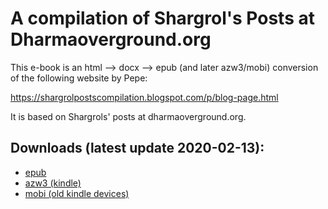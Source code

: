 # A compilation of Shargrol's Posts at Dharmaoverground.org

This e-book is an html --> docx --> epub (and later azw3/mobi) conversion of the following website by Pepe:

https://shargrolpostscompilation.blogspot.com/p/blog-page.html

It is based on Shargrols' posts at dharmaoverground.org.

## Downloads (latest update 2020-02-13):

- [epub](https://github.com/atrahhdis/shargrol/raw/master/ebooks/A%20Compilation%20of%20Shargrol's%20Posts%20at%20Dharmaoverground.org%20-%20Shargrol.epub)
- [azw3 (kindle)](https://github.com/atrahhdis/shargrol/raw/master/ebooks/A%20Compilation%20of%20Shargrol's%20Posts%20at%20Dharmaoverground.org%20-%20Shargrol.azw3)
- [mobi (old kindle devices)](https://github.com/atrahhdis/shargrol/raw/master/ebooks/A%20Compilation%20of%20Shargrol's%20Posts%20at%20Dharmaoverground.org%20-%20Shargrol.mobi)
